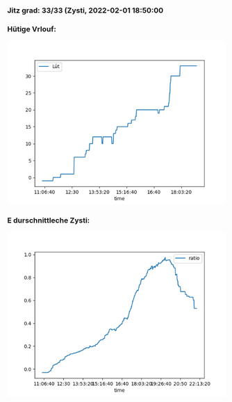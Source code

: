 ### Jitz grad: 33/33 (Zysti, 2022-02-01 18:50:00

### Hütige Vrlouf:
![Graph](Today.png)

### E durschnittleche Zysti:
![Graph](Zysti.png)